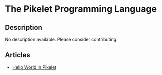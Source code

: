 # The Pikelet Programming Language

## Description

No description available. Please consider contributing.

## Articles

- [Hello World in Pikelet](https://sampleprograms.io/projects/hello-world/pikelet)